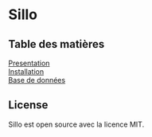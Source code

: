 # Sillo

## Table des matières

[Presentation](presentation.md)<br>
[Installation](installation.md)<br>
[Base de données](database.md)

## License

Sillo est open source avec la licence MIT.